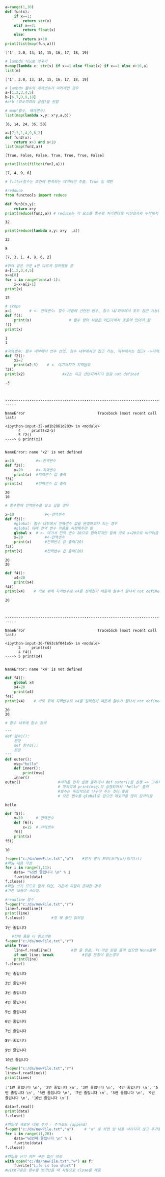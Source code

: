 ```python
a=range(1,10)
def fun(x):
    if x==1:
        return str(x)
    elif x==2:
        return float(x)
    else:
        return x+10
print(list(map(fun,a)))
```

    ['1', 2.0, 13, 14, 15, 16, 17, 18, 19]
    


```python
# lambda 식으로 바꾸기
m=map(lambda x: str(x) if x==1 else float(x) if x==2 else x+10,a)
list(m)
```




    ['1', 2.0, 13, 14, 15, 16, 17, 18, 19]




```python
# lambda 함수의 매개변수가 여러개인 경우
a=[1,2,3,4,5]
b=[6,7,8,9,10]
#a*b (요소끼리의 곱셈)을 원함 
```


```python
# map(함수, 매개변수)
list(map(lambda x,y: x*y,a,b))
```




    [6, 14, 24, 36, 50]




```python
a=[7,3,1,4,9,6,2]
def fun2(x):
    return x>3 and x<10
list(map(fun2,a))
```




    [True, False, False, True, True, True, False]




```python
print(list(filter(fun2,a)))
```

    [7, 4, 9, 6]
    


```python
# filter함수는 조건에 만족하는 데이터만 추출, True 일 떄만

```


```python
#redduce
from functools import reduce
```


```python
def fun3(x,y):
    return x+y
print(reduce(fun3,a)) # reduce는 각 요소를 함수로 처리한다음 이전결과와 누적해서 변환하는 함수
```

    32
    


```python
print(reduce(lambda x,y: x+y  ,a))
```

    32
    


```python
a
```




    [7, 3, 1, 4, 9, 6, 2]




```python
#위와 같은 구문 a만 다르게 정의했을 뿐
a=[1,2,3,4,5]
x=a[0]
for i in range(len(a)-1):
    x=x+a[i+1]
print(x)
```

    15
    


```python
# scope
x=1        # <- 전역변수: 함수 바깥에 선언된 변수, 함수 내/외부에서 모두 접근 가능(global variable)
def f():
    print(x)                 # 함수 정의 부분은 어딘가에서 호출이 있어야 함 
f()
print(x)
```

    1
    1
    


```python
#지역변수: 함수 내부에서 변수 선언, 함수 내부에서만 접근 가능, 외부에서는 접근x ->지역범위
def f2():
    x2=2
    print(x2-5)    # <- 여기까지가 지역범위
f2()
print(x2)                 #x2는 지금 선언되어지지 않음 not defined
```

    -3
    


    ---------------------------------------------------------------------------

    NameError                                 Traceback (most recent call last)

    <ipython-input-32-ad1b2061d283> in <module>
          4     print(x2-5)
          5 f2()
    ----> 6 print(x2)
    

    NameError: name 'x2' is not defined



```python
x=10          #<-전역변수
def f3():
    x=20      #<-지역변수
    print(x)  #지역변수 값 출력
f3()
print(x)      #전역변수 값 출력
```

    20
    10
    


```python
# 함수안에 전역변수를 넣고 싶을 경우 

x=10              #<-전역변수
def f3():
    #global: 함수 내부에서 전역변수 값을 변경하고자 하는 경우
    #global 뒤에 전역 변수 이름을 지정해주면 됨
    global x  # <- 여기서 전역 변수 10으로 입력되지만 밑에 바로 x=20으로 바꾸어줌
    x=20          #<-전역변수
    print(x)      #전역변수 값 출력(20)
f3()
print(x)          #전역변수 값 출력(20)
```

    20
    20
    


```python
def f4():
    x4=20
    print(x4)
f4()
print(x4)    # 바로 위에 지역변수로 x4를 정해줬기 때문에 함수가 끝나서 not defined됨
```

    20
    


    ---------------------------------------------------------------------------

    NameError                                 Traceback (most recent call last)

    <ipython-input-36-f693c6f041e5> in <module>
          3     print(x4)
          4 f4()
    ----> 5 print(x4)
    

    NameError: name 'x4' is not defined



```python
def f4():
    global x4
    x4=20
    print(x4)
f4()
print(x4)    # 바로 위에 지역변수로 x4를 정해줬기 때문에 함수가 끝나서 not defined됨
```

    20
    20
    


```python
# 함수 내부에 함수 정의
```


```python
"""
def 함수1():
    문장
    def 함수2():
    문장
"""
def outer():
    msg="hello"
    def inner():
        print(msg)
    inner()
outer()                 #여기를 먼저 실행 올라가서 def outer()를 실행 => 그래서 실행이 밑으로 내려감
                        # 마지막에 print(msg)가 실행되어서 "hello" 출력
                        #함수는 독립적으로 나누어 주는 것이 좋음
                        # 모든 변수를 global로 잡으면 메모리를 많이 잡아먹음
```

    hello
    


```python
def f5():
    x=10      # 전역변수
    def f6():
        x=15  # 지역변수 
    f6()
    print(x)
f5()
```

    10
    


```python
f=open("c:/da/newFile.txt","w")    #읽기 열기 모드(쓰기(w)/읽기(r))
#파일 내용 작성
for i in range(1,11):
    data= "%d번 줄입니다 \n" % i
    f.write(data)
f.close()
#파일 쓰기 모드로 열게 되면, 기존에 파일이 존재한 경우
#기존 내용이 사라짐.
```


```python
#readline 함수
f=open("c:/da/newFile.txt","r")
line=f.readline()
print(line)
f.close()            #첫 째 줄만 읽혀짐
```

    1번 줄입니다 
    
    


```python
   #전체 줄을 다 읽으려면
f=open("c:/da/newFile.txt","r")
while True: 
    line=f.readline()         #한 줄 읽음, 더 이상 읽을 줄이 없으면 None출력
    if not line: break             #읽을 문장이 없는경우
    print(line)
f.close()          
```

    1번 줄입니다 
    
    2번 줄입니다 
    
    3번 줄입니다 
    
    4번 줄입니다 
    
    5번 줄입니다 
    
    6번 줄입니다 
    
    7번 줄입니다 
    
    8번 줄입니다 
    
    9번 줄입니다 
    
    10번 줄입니다 
    
    


```python
f=open("c:/da/newFile.txt","r")
lines=f.readlines()
print(lines)
```

    ['1번 줄입니다 \n', '2번 줄입니다 \n', '3번 줄입니다 \n', '4번 줄입니다 \n', '5번 줄입니다 \n', '6번 줄입니다 \n', '7번 줄입니다 \n', '8번 줄입니다 \n', '9번 줄입니다 \n', '10번 줄입니다 \n']
    


```python
data=f.read()
print(data)
f.close()
```

    
    


```python
#파일에 새로운 내용 추가 - 추가모드 (append)
f=open("c:/da/newFile.txt","a")     # "a" 로 하면 앞 내용 사라지지 않고 추가됨
for i in range(11,20):
    data="%d번째 줄입니다 \n" % i
    f.write(data)
f.close()
```


```python
#파일을 닫기 위한 구문 없이 생성
with open("c:/da/newFile.txt","w") as f:
    f.write("Life is too short")
#with구문은 함수를 벗어났을 때 자동으로 close를 해줌
```


```python

```


```python

```
